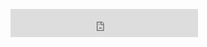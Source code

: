 <embed src=https://vdse.bdstatic.com//8258cbe0dfd6738613fe9efd33a7a83f.mp4 width=300 height=45 type=audio/mpeg autostart="true"></embed>
